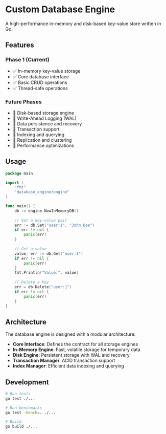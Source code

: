# Custom Database Engine

A high-performance in-memory and disk-based key-value store written in Go.

## Features

### Phase 1 (Current)
- ✅ In-memory key-value storage
- ✅ Core database interface
- ✅ Basic CRUD operations
- ✅ Thread-safe operations

### Future Phases
- 🔄 Disk-based storage engine
- 🔄 Write-Ahead Logging (WAL)
- 🔄 Data persistence and recovery
- 🔄 Transaction support
- 🔄 Indexing and querying
- 🔄 Replication and clustering
- 🔄 Performance optimizations

## Usage

```go
package main

import (
    "fmt"
    "database_engine/engine"
)

func main() {
    db := engine.NewInMemoryDB()
    
    // Set a key-value pair
    err := db.Set("user:1", "John Doe")
    if err != nil {
        panic(err)
    }
    
    // Get a value
    value, err := db.Get("user:1")
    if err != nil {
        panic(err)
    }
    fmt.Println("Value:", value)
    
    // Delete a key
    err = db.Delete("user:1")
    if err != nil {
        panic(err)
    }
}
```

## Architecture

The database engine is designed with a modular architecture:

- **Core Interface**: Defines the contract for all storage engines
- **In-Memory Engine**: Fast, volatile storage for temporary data
- **Disk Engine**: Persistent storage with WAL and recovery
- **Transaction Manager**: ACID transaction support
- **Index Manager**: Efficient data indexing and querying

## Development

```bash
# Run tests
go test ./...

# Run benchmarks
go test -bench=. ./...

# Build
go build ./...
```
